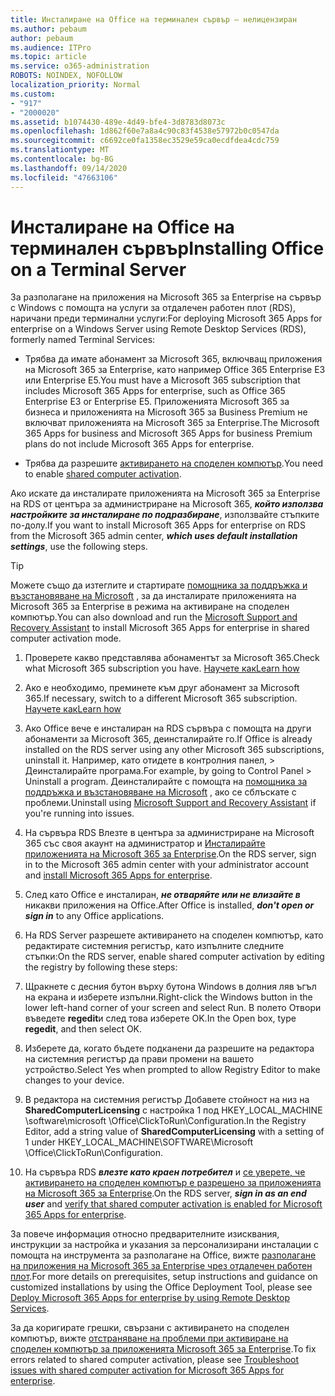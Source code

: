 ```yaml
---
title: Инсталиране на Office на терминален сървър – нелицензиран
ms.author: pebaum
author: pebaum
ms.audience: ITPro
ms.topic: article
ms.service: o365-administration
ROBOTS: NOINDEX, NOFOLLOW
localization_priority: Normal
ms.custom:
- "917"
- "2000020"
ms.assetid: b1074430-489e-4d49-bfe4-3d8783d8073c
ms.openlocfilehash: 1d862f60e7a8a4c90c83f4538e57972b0c0547da
ms.sourcegitcommit: c6692ce0fa1358ec3529e59ca0ecdfdea4cdc759
ms.translationtype: MT
ms.contentlocale: bg-BG
ms.lasthandoff: 09/14/2020
ms.locfileid: "47663106"
---
```

# <a name="installing-office-on-a-terminal-server"></a><span data-ttu-id="091c8-102">Инсталиране на Office на терминален сървър</span><span class="sxs-lookup"><span data-stu-id="091c8-102">Installing Office on a Terminal Server</span></span>

<span data-ttu-id="091c8-103">За разполагане на приложения на Microsoft 365 за Enterprise на сървър с Windows с помощта на услуги за отдалечен работен плот (RDS), наричани преди терминални услуги:</span><span class="sxs-lookup"><span data-stu-id="091c8-103">For deploying Microsoft 365 Apps for enterprise on a Windows Server using Remote Desktop Services (RDS), formerly named Terminal Services:</span></span>
  
- <span data-ttu-id="091c8-104">Трябва да имате абонамент за Microsoft 365, включващ приложения на Microsoft 365 за Enterprise, като например Office 365 Enterprise E3 или Enterprise E5.</span><span class="sxs-lookup"><span data-stu-id="091c8-104">You must have a Microsoft 365 subscription that includes Microsoft 365 Apps for enterprise, such as Office 365 Enterprise E3 or Enterprise E5.</span></span> <span data-ttu-id="091c8-105">Приложенията Microsoft 365 за бизнеса и приложенията на Microsoft 365 за Business Premium не включват приложенията на Microsoft 365 за Enterprise.</span><span class="sxs-lookup"><span data-stu-id="091c8-105">The Microsoft 365 Apps for business and Microsoft 365 Apps for business Premium plans do not include Microsoft 365 Apps for enterprise.</span></span>

- <span data-ttu-id="091c8-106">Трябва да разрешите [активирането на споделен компютър](https://docs.microsoft.com/DeployOffice/overview-shared-computer-activation).</span><span class="sxs-lookup"><span data-stu-id="091c8-106">You need to enable [shared computer activation](https://docs.microsoft.com/DeployOffice/overview-shared-computer-activation).</span></span>

<span data-ttu-id="091c8-107">Ако искате да инсталирате приложенията на Microsoft 365 за Enterprise на RDS от центъра за администриране на Microsoft 365, ***който използва настройките за инсталиране по подразбиране***, използвайте стъпките по-долу.</span><span class="sxs-lookup"><span data-stu-id="091c8-107">If you want to install Microsoft 365 Apps for enterprise on RDS from the Microsoft 365 admin center, ***which uses default installation settings***, use the following steps.</span></span>

> [!TIP]
> <span data-ttu-id="091c8-108">Можете също да изтеглите и стартирате [помощника за поддръжка и възстановяване на Microsoft](https://aka.ms/SaRA_OfficeSCA_M365Portal) , за да инсталирате приложенията на Microsoft 365 за Enterprise в режима на активиране на споделен компютър.</span><span class="sxs-lookup"><span data-stu-id="091c8-108">You can also download and run the [Microsoft Support and Recovery Assistant](https://aka.ms/SaRA_OfficeSCA_M365Portal) to install Microsoft 365 Apps for enterprise in shared computer activation mode.</span></span>
  
1. <span data-ttu-id="091c8-109">Проверете какво представлява абонаментът за Microsoft 365.</span><span class="sxs-lookup"><span data-stu-id="091c8-109">Check what Microsoft 365 subscription you have.</span></span> [<span data-ttu-id="091c8-110">Научете как</span><span class="sxs-lookup"><span data-stu-id="091c8-110">Learn how</span></span>](https://docs.microsoft.com/microsoft-365/admin/admin-overview/what-subscription-do-i-have)

2. <span data-ttu-id="091c8-111">Ако е необходимо, преминете към друг абонамент за Microsoft 365.</span><span class="sxs-lookup"><span data-stu-id="091c8-111">If necessary, switch to a different Microsoft 365 subscription.</span></span> [<span data-ttu-id="091c8-112">Научете как</span><span class="sxs-lookup"><span data-stu-id="091c8-112">Learn how</span></span>](https://docs.microsoft.com/microsoft-365/commerce/subscriptions/switch-to-a-different-plan)

3. <span data-ttu-id="091c8-113">Ако Office вече е инсталиран на RDS сървъра с помощта на други абонаменти за Microsoft 365, деинсталирайте го.</span><span class="sxs-lookup"><span data-stu-id="091c8-113">If Office is already installed on the RDS server using any other Microsoft 365 subscriptions, uninstall it.</span></span> <span data-ttu-id="091c8-114">Например, като отидете в контролния панел, \> Деинсталирайте програма.</span><span class="sxs-lookup"><span data-stu-id="091c8-114">For example, by going to Control Panel \> Uninstall a program.</span></span> <span data-ttu-id="091c8-115">Деинсталирайте с помощта на [помощника за поддръжка и възстановяване на Microsoft](https://aka.ms/SARA-OfficeUninstall-Alchemy) , ако се сблъскате с проблеми.</span><span class="sxs-lookup"><span data-stu-id="091c8-115">Uninstall using [Microsoft Support and Recovery Assistant](https://aka.ms/SARA-OfficeUninstall-Alchemy) if you're running into issues.</span></span>

4. <span data-ttu-id="091c8-116">На сървъра RDS Влезте в центъра за администриране на Microsoft 365 със своя акаунт на администратор и [Инсталирайте приложенията на Microsoft 365 за Enterprise](https://portal.office.com/OLS/MySoftware.aspx).</span><span class="sxs-lookup"><span data-stu-id="091c8-116">On the RDS server, sign in to the Microsoft 365 admin center with your administrator account and [install Microsoft 365 Apps for enterprise](https://portal.office.com/OLS/MySoftware.aspx).</span></span>

5. <span data-ttu-id="091c8-117">След като Office е инсталиран, ***не отваряйте или не влизайте в*** никакви приложения на Office.</span><span class="sxs-lookup"><span data-stu-id="091c8-117">After Office is installed, ***don't open or sign in*** to any Office applications.</span></span>

6. <span data-ttu-id="091c8-118">На RDS Server разрешете активирането на споделен компютър, като редактирате системния регистър, като изпълните следните стъпки:</span><span class="sxs-lookup"><span data-stu-id="091c8-118">On the RDS server, enable shared computer activation by editing the registry by following these steps:</span></span>

1. <span data-ttu-id="091c8-119">Щракнете с десния бутон върху бутона Windows в долния ляв ъгъл на екрана и изберете изпълни.</span><span class="sxs-lookup"><span data-stu-id="091c8-119">Right-click the Windows button in the lower left-hand corner of your screen and select Run.</span></span> <span data-ttu-id="091c8-120">В полето Отвори въведете **regedit**и след това изберете OK.</span><span class="sxs-lookup"><span data-stu-id="091c8-120">In the Open box, type **regedit**, and then select OK.</span></span>

2. <span data-ttu-id="091c8-121">Изберете да, когато бъдете подканени да разрешите на редактора на системния регистър да прави промени на вашето устройство.</span><span class="sxs-lookup"><span data-stu-id="091c8-121">Select Yes when prompted to allow Registry Editor to make changes to your device.</span></span>

3. <span data-ttu-id="091c8-122">В редактора на системния регистър Добавете стойност на низ на **SharedComputerLicensing** с настройка 1 под HKEY_LOCAL_MACHINE \software\microsoft \Office\ClickToRun\Configuration.</span><span class="sxs-lookup"><span data-stu-id="091c8-122">In the Registry Editor, add a string value of **SharedComputerLicensing** with a setting of 1 under HKEY_LOCAL_MACHINE\SOFTWARE\Microsoft \Office\ClickToRun\Configuration.</span></span>

7. <span data-ttu-id="091c8-123">На сървъра RDS ***влезте като краен потребител*** и [се уверете, че активирането на споделен компютър е разрешено за приложенията на Microsoft 365 за Enterprise](https://docs.microsoft.com/DeployOffice/troubleshoot-shared-computer-activation#verify-that-activation-for-microsoft-365-apps-succeeded).</span><span class="sxs-lookup"><span data-stu-id="091c8-123">On the RDS server, ***sign in as an end user*** and [verify that shared computer activation is enabled for Microsoft 365 Apps for enterprise](https://docs.microsoft.com/DeployOffice/troubleshoot-shared-computer-activation#verify-that-activation-for-microsoft-365-apps-succeeded).</span></span>

<span data-ttu-id="091c8-124">За повече информация относно предварителните изисквания, инструкции за настройка и указания за персонализирани инсталации с помощта на инструмента за разполагане на Office, вижте [разполагане на приложения на Microsoft 365 за Enterprise чрез отдалечен работен плот](https://docs.microsoft.com/DeployOffice/deploy-microsoft-365-apps-remote-desktop-services).</span><span class="sxs-lookup"><span data-stu-id="091c8-124">For more details on prerequisites, setup instructions and guidance on customized installations by using the Office Deployment Tool, please see [Deploy Microsoft 365 Apps for enterprise by using Remote Desktop Services](https://docs.microsoft.com/DeployOffice/deploy-microsoft-365-apps-remote-desktop-services).</span></span>
  
<span data-ttu-id="091c8-125">За да коригирате грешки, свързани с активирането на споделен компютър, вижте [отстраняване на проблеми при активиране на споделен компютър за приложенията Microsoft 365 за Enterprise](https://docs.microsoft.com/DeployOffice/troubleshoot-shared-computer-activation).</span><span class="sxs-lookup"><span data-stu-id="091c8-125">To fix errors related to shared computer activation, please see [Troubleshoot issues with shared computer activation for Microsoft 365 Apps for enterprise](https://docs.microsoft.com/DeployOffice/troubleshoot-shared-computer-activation).</span></span>
  
